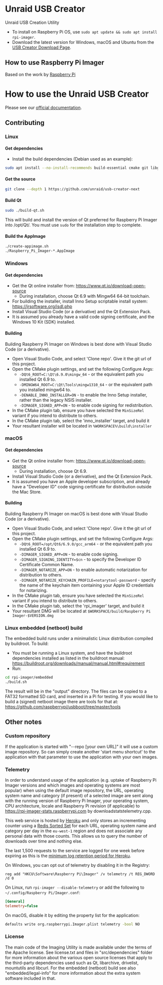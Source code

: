 # Unraid USB Creator

Unraid USB Creation Utility

- To install on Raspberry Pi OS, use `sudo apt update && sudo apt install rpi-imager`.
- Download the latest version for Windows, macOS and Ubuntu from the [USB Creator Download Page](https://unraid.net/getting-started/).

## How to use Raspberry Pi Imager

Based on the work by [Raspberry Pi](https://github.com/raspberrypi/rpi-imager)

# How to use the Unraid USB Creator

Please see our [official documentation](https://docs.unraid.net/legacy/FAQ/usb-flash-drive-preparation/).

## Contributing

### Linux

#### Get dependencies

- Install the build dependencies (Debian used as an example):

```sh
sudo apt install --no-install-recommends build-essential cmake git libgnutls28-dev
```

#### Get the source

```sh
git clone --depth 1 https://github.com/unraid/usb-creator-next
```

#### Build Qt

```sh
sudo ./build-qt.sh
```

This will build and install the version of Qt preferred for Raspberry Pi Imager into /opt/Qt/<version>. You must use `sudo` for the installation step to complete.

#### Build the AppImage

```sh
./create-appimage.sh
./Raspberry_Pi_Imager-*.AppImage
```

### Windows

#### Get dependencies

- Get the Qt online installer from: https://www.qt.io/download-open-source
  - During installation, choose Qt 6.9 with Mingw64 64-bit toolchain.
- For building the installer, install Inno Setup scriptable install system: https://jrsoftware.org/isdl.php
- Install Visual Studio Code (or a derivative) and the Qt Extension Pack.
- It is assumed you already have a valid code signing certificate, and the Windows 10 Kit (SDK) installed.

#### Building

Building Raspberry Pi Imager on Windows is best done with Visual Studio Code (or a derivative).

- Open Visual Studio Code, and select 'Clone repo'. Give it the git url of this project.
- Open the CMake plugin settings, and set the following Configure Args:
  - `-DQt6_ROOT=C:\Qt\6.9.0\mingw_64` - or the equivalent path you installed Qt 6.9 to.
  - `-DMINGW64_ROOT=C:\Qt\Tools\mingw1310_64` - or the equivalent path you installed mingw64 to.
  - `-DENABLE_INNO_INSTALLER=ON` - to enable the Inno Setup installer, rather than the legacy NSIS installer.
  - `-DIMAGER_SIGNED_APP=ON` - to enable code signing for redistribution.
- In the CMake plugin tab, ensure you have selected the `MinSizeRel` variant if you intend to distribute to others.
- In the CMake plugin tab, select the 'inno_installer' target, and build it
- Your resultant installer will be located in `%WORKSPACE%\build\installer`

### macOS

#### Get dependencies

- Get the Qt online installer from: https://www.qt.io/download-open-source
  - During installation, choose Qt 6.9.
- Install Visual Studio Code (or a derivative), and the Qt Extension Pack.
- It is assumed you have an Apple developer subscription, and already have a "Developer ID" code signing certificate for distribution outside the Mac Store.

#### Building

Building Raspberry Pi Imager on macOS is best done with Visual Studio Code (or a derivative).

- Open Visual Studio Code, and select 'Clone repo'. Give it the git url of this project.
- Open the CMake plugin settings, and set the following Configure Args:
  - `-DQt6_ROOT=/opt/Qt6/6.9.0/gcc_arm64` - or the equivalent path you installed Qt 6.9 to.
  - `-DIMAGER_SIGNED_APP=ON` - to enable code signing.
  - `-DIMAGER_SIGNING_IDENTITY=$cn` - to specify the Developer ID Certificate Common Name.
  - `-DIMAGER_NOTARIZE_APP=ON` - to enable automatic notarization for distribution to others.
  - `-DIMAGER_NOTARIZE_KEYCHAIN_PROFILE=notarytool-password` - specify the name of the keychain item containing your Apple ID credentials for notarizing.
- In the CMake plugin tab, ensure you have selected the `MinSizeRel` variant if you intend to distribute to others.
- In the CMake plugin tab, select the 'rpi_imager' target, and build it
- Your resultant DMG will be located at `$WORKSPACE/build/Raspberry Pi Imager-$VERSION.dmg`

### Linux embedded (netboot) build

The embedded build runs under a minimalistic Linux distribution compiled by buildroot.
To build:

- You must be running a Linux system, and have the buildroot dependencies installed as listed in the buildroot manual: https://buildroot.org/downloads/manual/manual.html#requirement
- Run:

```sh
cd rpi-imager/embedded
./build.sh
```

The result will be in the "output" directory.
The files can be copied to a FAT32 formatted SD card, and inserted in a Pi for testing.
If you would like to build a (signed) netboot image there are tools for that at: https://github.com/raspberrypi/usbboot/tree/master/tools

## Other notes

### Custom repository

If the application is started with "--repo [your own URL]" it will use a custom image repository.
So can simply create another 'start menu shortcut' to the application with that parameter to use the application with your own images.

### Telemetry

In order to understand usage of the application (e.g. uptake of Raspberry Pi Imager versions and which images and operating systems are most popular) when using the default image repository, the URL, operating system name and category (if present) of a selected image are sent along with the running version of Raspberry Pi Imager, your operating system, CPU architecture, locale and Raspberry Pi revision (if applicable) to https://rpi-imager-stats.raspberrypi.com by downloadstatstelemetry.cpp.

This web service is hosted by [Heroku](https://www.heroku.com) and only stores an incrementing counter using a [Redis Sorted Set](https://redis.io/topics/data-types#sorted-sets) for each URL, operating system name and category per day in the `eu-west-1` region and does not associate any personal data with those counts. This allows us to query the number of downloads over time and nothing else.

The last 1,500 requests to the service are logged for one week before expiring as this is the [minimum log retention period for Heroku](https://devcenter.heroku.com/articles/logging#log-history-limits).

On Windows, you can opt out of telemetry by disabling it in the Registry:

```pwsh
reg add "HKCU\Software\Raspberry Pi\Imager" /v telemetry /t REG_DWORD /d 0
```

On Linux, run `rpi-imager --disable-telemetry` or add the following to `~/.config/Raspberry Pi/Imager.conf`:

```ini
[General]
telemetry=false
```

On macOS, disable it by editing the property list for the application:

```sh
defaults write org.raspberrypi.Imager.plist telemetry -bool NO
```

### License

The main code of the Imaging Utility is made available under the terms of the Apache license.
See license.txt and files in "src/dependencies" folder for more information about the various open source licenses that apply to the third-party dependencies used such as Qt, libarchive, drivelist, mountutils and libcurl.
For the embedded (netboot) build see also "embedded/legal-info" for more information about the extra system software included in that.
